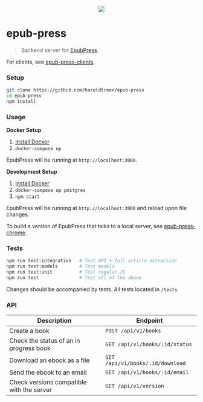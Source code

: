 <p align="center"><img src="https://cloud.githubusercontent.com/assets/1745854/14191006/397082b2-f75b-11e5-9f5b-6016d069556b.png"/>
</p>

# epub-press

> Backend server for [EpubPress](https://epub.press).

For clients, see [epub-press-clients](https://github.com/haroldtreen/epub-press-clients).

### Setup

```bash
git clone https://github.com/haroldtreen/epub-press
cd epub-press
npm install
```

### Usage

**Docker Setup**

1. [Install Docker](https://docs.docker.com/engine/installation/)
1. `docker-compose up`

EpubPress will be running at `http://localhost:3000`.

**Development Setup**

1. [Install Docker](https://docs.docker.com/engine/installation/)
1. `docker-compose up postgres`
1. `npm start`

EpubPress will be running at `http://localhost:3000` and reload upon file changes.

To build a version of EpubPress that talks to a local server, see [epub-press-chrome](https://github.com/haroldtreen/epub-press-clients/tree/master/packages/epub-press-chrome#usage-with-local-server).

### Tests

```bash
npm run test:integration   # Test API + full article extraction
npm run test:models        # Test models
npm run test:unit          # Test regular JS
npm run test               # Test all of the above
```

Changes should be accompanied by tests. 
All tests located in `/tests`.

### API

|Description                                | Endpoint                          |
|-------------------------------------------|-----------------------------------|
|Create a book                              |`POST /api/v1/books`               |
|Check the status of an in progress book    |`GET /api/v1/books/:id/status`     |
|Download an ebook as a file                |`GET /api/v1/books/:id/download`   |
|Send the ebook to an email                 |`GET /api/v1/books/:id/email`      |
|Check versions compatible with the server  |`GET /api/v1/version`              |
